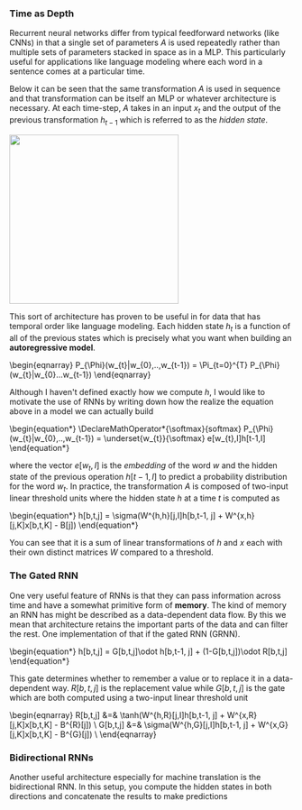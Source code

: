 ### Time as Depth

Recurrent neural networks differ from typical feedforward networks (like CNNs) in that a single set of parameters $A$ is used repeatedly rather than multiple sets of parameters stacked in space as in a MLP. This particularly useful for applications like language modeling where each word in a sentence comes at a particular time.

Below it can be seen that the same transformation $A$ is used in sequence and that transformation can be itself an MLP or whatever architecture is necessary. At each time-step, $A$ takes in an input $x_{t}$ and the output of the previous transformation $h_{t-1}$ which is referred to as the *hidden state*.

<img src="../../images/rnn-model.png" width="300"/>

This sort of architecture has proven to be useful in for data that has temporal order like language modeling. Each hidden state $h_{t}$ is a function of all of the previous states which is precisely what you want when building an **autoregressive model**. 

\begin{eqnarray}
P_{\Phi}(w_{t}|w_{0},..,w_{t-1}) = \Pi_{t=0}^{T} P_{\Phi}(w_{t}|w_{0}...w_{t-1})
\end{eqnarray}

Although I haven't defined exactly how we compute $h$, I would like to motivate the use of RNNs by writing down how the realize the equation above in a model we can actually build

\begin{equation*}
\DeclareMathOperator*{\softmax}{softmax}
P_{\Phi}(w_{t}|w_{0},..,w_{t-1}) = \underset{w_{t}}{\softmax} e[w_{t},I]h[t-1,I] 
\end{equation*}

where the vector $e[w_{t},I]$  is the *embedding* of the word $w$ and the hidden state of the previous operation $h[t-1,I]$ to predict a probability distribution for the word $w_{t}$. In practice, the transformation $A$ is composed of two-input linear threshold units where the hidden state $h$ at a time $t$ is computed as 

\begin{equation*}
h[b,t,j] = \sigma(W^{h,h}[j,I]h[b,t-1, j] + W^{x,h}[j,K]x[b,t,K] - B[j])
\end{equation*}

You can see that it is a sum of linear transformations of $h$ and $x$ each with their own distinct matrices $W$ compared to a threshold. 

### The Gated RNN

One very useful feature of RNNs is that they can pass information across time and have a somewhat primitive form of **memory**. The kind of memory an RNN has might be described as a data-dependent data flow. By this we mean that architecture retains the important parts of the data and can filter the rest. One implementation of that if the gated RNN (GRNN).

\begin{equation*}
h[b,t,j] = G[b,t,j]\odot h[b,t-1, j] + (1-G[b,t,j])\odot R[b,t,j]
\end{equation*}

This gate determines whether to remember a value or to replace it in a data-dependent way. $R[b,t,j]$ is the replacement value while $G[b,t,j]$ is the gate which are both computed using a two-input linear threshold unit 

\begin{eqnarray}
R[b,t,j] &=& \tanh(W^{h,R}[j,I]h[b,t-1, j] + W^{x,R}[j,K]x[b,t,K] - B^{R}[j]) \\
G[b,t,j] &=& \sigma(W^{h,G}[j,I]h[b,t-1, j] + W^{x,G}[j,K]x[b,t,K] - B^{G}[j]) \\
\end{eqnarray}

### Bidirectional RNNs

Another useful architecture especially for machine translation is the bidirectional RNN. In this setup, you compute the hidden states in both directions and concatenate the results to make predictions
